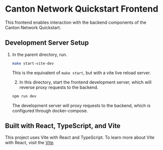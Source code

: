 # Canton Network Quickstart Frontend

This frontend enables interaction with the backend components of the Canton Network Quickstart.

## Development Server Setup

1. In the parent directory, run.

    ```sh
    make start-vite-dev
    ```
   
    This is the equivalent of `make start`, but with a vite live reload server.
    
    2. In this directory, start the frontend development server, which will reverse proxy requests to the backend.
    
    ```sh
    npm run dev
    ```

    The development server will proxy requests to the backend, which is configured through docker-compose.

## Built with React, TypeScript, and Vite

This project uses Vite with React and TypeScript. To learn more about Vite with React, visit the [Vite](https://vitejs.dev/guide/).
